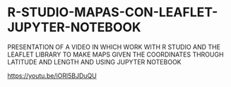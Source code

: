 # R-STUDIO-MAPAS-CON-LEAFLET-JUPYTER-NOTEBOOK
PRESENTATION OF A VIDEO IN WHICH WORK WITH R STUDIO AND THE LEAFLET LIBRARY TO MAKE MAPS GIVEN THE COORDINATES THROUGH LATITUDE AND LENGTH AND USING JUPYTER NOTEBOOK

https://youtu.be/iORl5BJDuQU
